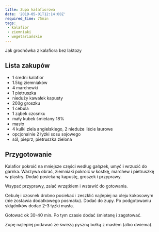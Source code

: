 ```yaml
---
title: Zupa kalafiorowa
date: '2019-05-01T12:14:00Z'
required_time: 75min
tags:
 - kalafior
 - ziemniaki
 - wegetariańskie
---
```


Jak grochówka z kalafiora bez laktozy

<!---- splitter ---->

## Lista zakupów

- 1 średni kalafior
- 1.5kg ziemniaków
- 4 marchewki
- 1 pietruszka
- nieduży kawałek kapusty
- 200g groszku
- 1 cebula
- 1 ząbek czosnku
- mały kubek śmietany 18%
- masło
- 4 kulki ziela angielskiego, 2 nieduże liście laurowe
- opcjonalnie 2 łyżki sosu sojowego
- sól, pieprz, pietruszka zielona

<!---- splitter ---->

## Przygotowanie

Kalafior pokroić na mniejsze części według gałązek, umyć i wrzucić do garnka.
Warzywa obrać, ziemniaki pokroić w kostkę, marchew i pietruszkę w plastry.
Dodać posiekaną kapustę, groszek i przyprawy.

Wsypać przyprawy, zalać wrzątkiem i wstawić do gotowania.

Cebulę i czosnek drobno posiekać i zeszklić najlepiej na oleju kokosowym (nie zostawia dodatkowego posmaku). Dodać do zupy.
Po podgotowaniu skłądników dodać 2-3 łyżki masła.

Gotować ok 30-40 min. Po tym czasie dodać śmietanę i zagotować.

Zupę najlepiej podawać ze świeżą pyszną bułką z masłem (albo dwiema).
